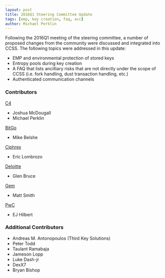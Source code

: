 ```yaml
---
layout: post
title: 2016Q1 Steering Committee Update
tags: [emp, key creation, faq, acc]
author: Michael Perklin
---
```


Following the 2016Q1 meeting of the steering committee, a number of proposed changes from the community were discussed and integrated into CCSS.  The following topics were addressed in this update:

* EMP and environmental protection of stored keys
* Entropy pools during key creation
* A FAQ that lists ancilliary risks that are not directly under the scope of CCSS (i.e. fork handling, dust transaction handling, etc.)
* Authenticated communication channels

### Contributors

[C4](https://cryptoconsortium.org) 

* Joshua McDougall 
* Michael Perklin

[BitGo](https://bitgo.com)

* Mike Belshe

[Ciphrex](http://ciphrex.com)

* Eric Lombrozo

[Deloitte](http://deloitte.ca)

* Glen Bruce

[Gem](https://gem.co)

* Matt Smith

[PwC](http://pwc.com)

* EJ Hilbert



### Additional Contributors
* Andreas M. Antonopoulos (Third Key Solutions)
* Peter Todd
* Taulant Ramabaja
* Jameson Lopp
* Luke Dash-jr
* DexX7
* Bryan Bishop
